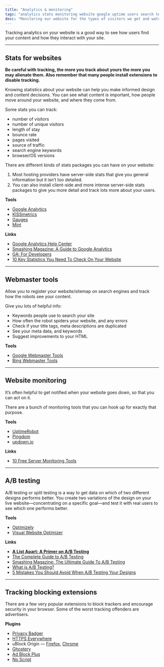 ```yaml
---
title: "Analytics & monitoring"
tags: "analytics stats monitoring website google uptime users search terms keywords"
desc: "Monitoring our website for the types of visitors we get and watching for downtime."
---
```


Tracking analytics on your website is a good way to see how users find your content and how they interact with your site.

---

## Stats for websites

**Be careful with tracking, the more you track about yours the more you may alienate them. Also remember that many people install extensions to disable tracking.**

Knowing statistics about your website can help you make informed design and content decisions. You can see what content is important, how people move around your website, and where they come from.

Some stats you can track:

- number of visitors
- number of unique visitors
- length of stay
- bounce rate
- pages visited
- source of traffic
- search engine keywords
- browser/OS versions

There are different kinds of stats packages you can have on your website:

1. Most hosting providers have server-side stats that give you general information but it isn’t too detailed.
2. You can also install client-side and more intense server-side stats packages to give you more detail and track lots more about your users.

**Tools**

- [Google Analytics](http://www.google.com/analytics/)
- [KISSmetrics](https://www.kissmetrics.com/)
- [Gauges](http://get.gaug.es/)
- [Mint](http://haveamint.com/)

**Links**

- [Google Analytics Help Center](https://support.google.com/analytics/?hl=en#topic=3544906)
- [Smashing Magazine: A Guide to Google Analytics](http://www.smashingmagazine.com/2009/07/16/a-guide-to-google-analytics-and-useful-tools/)
- [GA: For Developers](https://developers.google.com/analytics/)
- [10 Key Statistics You Need To Check On Your Website](http://connectedcomedy.com/google-analytics-tips/)

---

## Webmaster tools

Allow you to register your website/sitemap on search engines and track how the robots see your content.

Give you lots of helpful info:

- Keywords people use to search your site
- How often the robot spiders your website, and any errors
- Check if your title tags, meta descriptions are duplicated
- See your meta data, and keywords
- Suggest improvements to your HTML

**Tools**

- [Google Webmaster Tools](https://www.google.com/webmasters/tools/)
- [Bing Webmaster Tools](http://www.bing.com/toolbox/webmaster)

---

## Website monitoring

It’s often helpful to get notified when your website goes down, so that you can act on it.

There are a bunch of monitoring tools that you can hook up for exactly that purpose.

**Tools**

- [UptimeRobot](http://uptimerobot.com/)
- [Pingdom](https://www.pingdom.com/)
- [updown.io](https://updown.io/)

**Links**

- [10 Free Server Monitoring Tools](http://sixrevisions.com/tools/free-server-monitoring-tools/)

---

## A/B testing

A/B testing or split testing is a way to get data on which of two different designs performs better. You create two variations of the design on your live website—concentrating on a specific goal—and test it with real users to see which one performs better.

**Tools**

- [Optimizely](https://www.optimizely.com/)
- [Visual Website Optimizer](http://visualwebsiteoptimizer.com/)

**Links**

- **[A List Apart: A Primer on A/B Testing](http://alistapart.com/article/a-primer-on-a-b-testing)**
- [The Complete Guide to A/B Testing](https://visualwebsiteoptimizer.com/ab-testing/)
- [Smashing Magazine: The Ultimate Guide To A/B Testing](http://www.smashingmagazine.com/2010/06/24/the-ultimate-guide-to-a-b-testing/)
- [What is A/B Testing?](https://www.optimizely.com/optimization-glossary/ab-testing/)
- [5 Mistakes You Should Avoid When A/B Testing Your Designs](http://sixrevisions.com/usability/ab-testing-mistakes/)

---

## Tracking blocking extensions

There are a few very popular extensions to block trackers and encourage security in your browser. Some of the worst tracking offenders are advertisers.

**Plugins**

- [Privacy Badger](https://www.eff.org/privacybadger)
- [HTTPS Everywhere](https://www.eff.org/https-everywhere)
- uBlock Origin — [Firefox](https://addons.mozilla.org/en-US/firefox/addon/ublock-origin/), [Chrome](https://chrome.google.com/webstore/detail/ublock-origin/cjpalhdlnbpafiamejdnhcphjbkeiagm)
- [Ghostery](https://www.ghostery.com/)
- [Ad Block Plus](https://adblockplus.org/)
- [No Script](https://noscript.net/)
